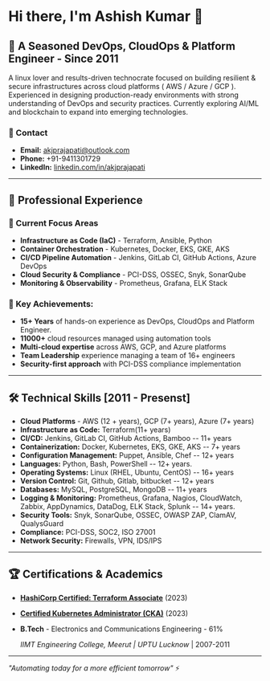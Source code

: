 # Hi there, I'm Ashish Kumar 👋

## 🚀 A Seasoned DevOps, CloudOps & Platform Engineer - Since 2011

A linux lover and results-driven technocrate focused on building resilient & secure infrastructures across cloud platforms ( AWS / Azure / GCP ). Experienced in designing production-ready environments with strong understanding of DevOps and security practices. Currently exploring AI/ML and blockchain to expand into emerging technologies.

### 📧 Contact
- **Email:** akjprajapati@outlook.com
- **Phone:** +91-9411301729
- **LinkedIn:** [linkedin.com/in/akjprajapati](https://linkedin.com/in/akjprajapati)

---
## 💼 Professional Experience

### 🎯 Current Focus Areas
- **Infrastructure as Code (IaC)** - Terraform, Ansible, Python
- **Container Orchestration** - Kubernetes, Docker, EKS, GKE, AKS
- **CI/CD Pipeline Automation** - Jenkins, GitLab CI, GitHub Actions, Azure DevOps
- **Cloud Security & Compliance** - PCI-DSS, OSSEC, Snyk, SonarQube
- **Monitoring & Observability** - Prometheus, Grafana, ELK Stack

### 🌟 Key Achievements: 
- **15+ Years** of hands-on experience as DevOps, CloudOps and Platform Engineer.
- **11000+** cloud resources managed using automation tools
- **Multi-cloud expertise** across AWS, GCP, and Azure platforms
- **Team Leadership** experience managing a team of 16+ engineers
- **Security-first approach** with PCI-DSS compliance implementation

---

## 🛠️ Technical Skills [2011 - Presenst]

- **Cloud Platforms** - AWS (12 + years), GCP (7+ years), Azure (7+ years)
- **Infrastructure as Code:** Terraform(11+ years)
- **CI/CD:** Jenkins, GitLab CI, GitHub Actions, Bamboo -- 11+ years
- **Containerization:** Docker, Kubernetes, EKS, GKE, AKS -- 7+ years
- **Configuration Management:** Puppet, Ansible, Chef -- 12+ years
- **Languages:** Python, Bash, PowerShell -- 12+ years.
- **Operating Systems:** Linux (RHEL, Ubuntu, CentOS) -- 16+ years
- **Version Control:** Git, Github, Gitlab, bitbucket -- 12+ years
- **Databases:** MySQL, PostgreSQL, MongoDB -- 11+ years
- **Logging & Monitoring:** Prometheus, Grafana, Nagios, CloudWatch, Zabbix, AppDynamics, DataDog, ELK Stack, Splunk -- 14+ years.
- **Security Tools:** Snyk, SonarQube, OSSEC, OWASP ZAP, ClamAV, QualysGuard
- **Compliance:** PCI-DSS, SOC2, ISO 27001
- **Network Security:** Firewalls, VPN, IDS/IPS

---

## 🏆 Certifications & Academics

- **[HashiCorp Certified: Terraform Associate](https://www.credly.com/badges/63347904-ddc0-4b48-a51a-cc7da90fddf0/public_url)** (2023)
- **[Certified Kubernetes Administrator (CKA)](https://www.credly.com/badges/ca119c77-e178-4a2f-aced-139054d70482/public_url)** (2023)

- **B.Tech** - Electronics and Communications Engineering - 61%

    *IIMT Engineering College, Meerut | UPTU Lucknow* | 2007-2011

---

*"Automating today for a more efficient tomorrow"* ⚡
